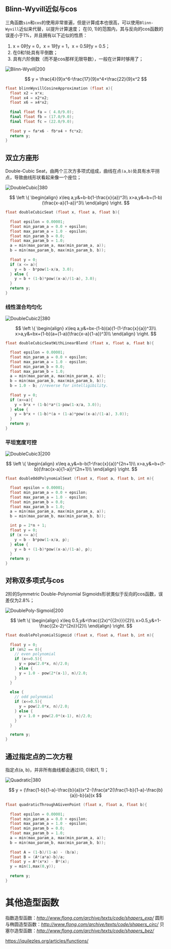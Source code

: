 
## Blinn-Wyvill近似与cos

三角函数`sin`和`cos`的使用非常普遍，但是计算成本也很高，可以使用`Blinn-Wyvill`近似来代替，以提升计算速度；
在(0, 1)的范围内，其与反向的cos函数的误差小于1%，并且拥有以下近似的性质：
1. x = 0时y = 0，x = 1时y = 1，x = 0.5时y = 0.5；
2. 在0和1处具有平倒数；
3. 具有六阶倒数（而不是cos那样无限导数），一般在计算时够用了；

![Blinn-Wyvill|200](https://pic-1315225359.cos.ap-shanghai.myqcloud.com/20230408234506.png)

$$
y = \frac{4}{9}x^6-\frac{17}{9}x^4+\frac{22}{9}x^2
$$

```c++
float blinnWyvillCosineApproximation (float x){
  float x2 = x*x;
  float x4 = x2*x2;
  float x6 = x4*x2;
  
  final float fa = ( 4.0/9.0);
  final float fb = (17.0/9.0);
  final float fc = (22.0/9.0);
  
  float y = fa*x6 - fb*x4 + fc*x2;
  return y;
}
```

## 双立方座形

Double-Cubic Seat，由两个三次方多项式组成，曲线在点`(a,b)`处具有水平拐点，导致曲线形状看起来像一个座位；

![DoubleCubic|380](https://pic-1315225359.cos.ap-shanghai.myqcloud.com/20230408235219.png)

$$
\left \{
\begin{align}
x\leq a,y&=b-b(1-\frac{x}{a})^3\\
x>a,y&=b+(1-b)(\frac{x-a}{1-a})^3\\
\end{align}
\right.
$$

```c++
float doubleCubicSeat (float x, float a, float b){
  
  float epsilon = 0.00001;
  float min_param_a = 0.0 + epsilon;
  float max_param_a = 1.0 - epsilon;
  float min_param_b = 0.0;
  float max_param_b = 1.0;
  a = min(max_param_a, max(min_param_a, a));  
  b = min(max_param_b, max(min_param_b, b)); 
  
  float y = 0;
  if (x <= a){
    y = b - b*pow(1-x/a, 3.0);
  } else {
    y = b + (1-b)*pow((x-a)/(1-a), 3.0);
  }
  return y;
}
```

### 线性混合均匀化

![DoubleCubic2|380](https://pic-1315225359.cos.ap-shanghai.myqcloud.com/20230409235232.png)

$$
\left \{
\begin{align}
x\leq a,y&=bx-(1-b)(a)(1-(1-\frac{x}{a})^3)\\
x>a,y&=bx+(1-b)(a+(1-a)(\frac{x-a}{1-a})^3)\\
\end{align}
\right.
$$

```c++
float doubleCubicSeatWithLinearBlend (float x, float a, float b){

  float epsilon = 0.00001;
  float min_param_a = 0.0 + epsilon;
  float max_param_a = 1.0 - epsilon;
  float min_param_b = 0.0;
  float max_param_b = 1.0;
  a = min(max_param_a, max(min_param_a, a));  
  b = min(max_param_b, max(min_param_b, b)); 
  b = 1.0 - b; //reverse for intelligibility.
  
  float y = 0;
  if (x<=a){
    y = b*x + (1-b)*a*(1-pow(1-x/a, 3.0));
  } else {
    y = b*x + (1-b)*(a + (1-a)*pow((x-a)/(1-a), 3.0));
  }
  return y;
}
```

### 平坦宽度可控

![DoubleCubic3|200](https://pic-1315225359.cos.ap-shanghai.myqcloud.com/20230409235644.png)

$$
\left \{
\begin{align}
x\leq a,y&=b-b(1-\frac{x}{a})^{2n+1}\\
x>a,y&=b+(1-b)(\frac{x-a}{1-a})^{2n+1}\\
\end{align}
\right.
$$

```c++
float doubleOddPolynomialSeat (float x, float a, float b, int n){

  float epsilon = 0.00001;
  float min_param_a = 0.0 + epsilon;
  float max_param_a = 1.0 - epsilon;
  float min_param_b = 0.0;
  float max_param_b = 1.0;
  a = min(max_param_a, max(min_param_a, a));  
  b = min(max_param_b, max(min_param_b, b)); 

  int p = 2*n + 1;
  float y = 0;
  if (x <= a){
    y = b - b*pow(1-x/a, p);
  } else {
    y = b + (1-b)*pow((x-a)/(1-a), p);
  }
  return y;
}
```

## 对称双多项式与cos

2阶的Symmetric Double-Polynomial Sigmoids形状类似于反向的cos函数，误差仅为2.8%；

![DoublePoly-Sigmoid|200](https://pic-1315225359.cos.ap-shanghai.myqcloud.com/20230410000610.png)

$$
\left \{
\begin{align}
x\leq 0.5,y&=\frac{(2x)^{{2n}}}{2}\\
x>0.5,y&=1-\frac{(2x-2)^{2n}}{2}\\
\end{align}
\right.
$$

```c++
float doublePolynomialSigmoid (float x, float a, float b, int n){
  
  float y = 0;
  if (n%2 == 0){ 
    // even polynomial
    if (x<=0.5){
      y = pow(2.0*x, n)/2.0;
    } else {
      y = 1.0 - pow(2*(x-1), n)/2.0;
    }
  } 
  
  else { 
    // odd polynomial
    if (x<=0.5){
      y = pow(2.0*x, n)/2.0;
    } else {
      y = 1.0 + pow(2.0*(x-1), n)/2.0;
    }
  }

  return y;
}
```

## 通过指定点的二次方程

指定点(a, b)，并非所有曲线都会通过(0, 0)和(1, 1)；

![Quadratic|380](https://pic-1315225359.cos.ap-shanghai.myqcloud.com/20230410001109.png)

$$
y = (\frac{1-b}{1-a}-\frac{b}{a})x^2-(\frac{a^2(\frac{1-b}{1-a}-\frac{b}{a})-b}{a})x
$$

```c++
float quadraticThroughAGivenPoint (float x, float a, float b){
  
  float epsilon = 0.00001;
  float min_param_a = 0.0 + epsilon;
  float max_param_a = 1.0 - epsilon;
  float min_param_b = 0.0;
  float max_param_b = 1.0;
  a = min(max_param_a, max(min_param_a, a));  
  b = min(max_param_b, max(min_param_b, b)); 
  
  float A = (1-b)/(1-a) - (b/a);
  float B = (A*(a*a)-b)/a;
  float y = A*(x*x) - B*(x);
  y = min(1,max(0,y)); 
  
  return y;
}
```


# 其他造型函数

指数造型函数：*http://www.flong.com/archive/texts/code/shapers_exp/*
圆形与椭圆造型函数：*http://www.flong.com/archive/texts/code/shapers_circ/*
贝塞尔造型函数：*http://www.flong.com/archive/texts/code/shapers_bez/*

https://iquilezles.org/articles/functions/
